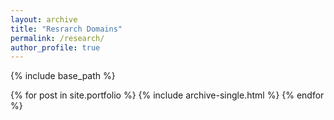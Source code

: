 ```yaml
---
layout: archive
title: "Resrarch Domains"
permalink: /research/
author_profile: true
---
```


{% include base_path %}


{% for post in site.portfolio %}
  {% include archive-single.html %}
{% endfor %}
